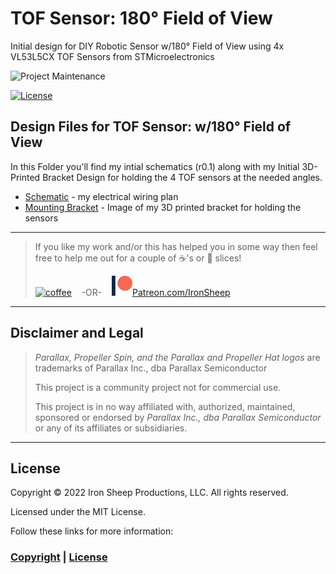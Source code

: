 # TOF Sensor: 180° Field of View
Initial design for DIY Robotic Sensor w/180° Field of View using 4x VL53L5CX TOF Sensors from STMicroelectronics

![Project Maintenance][maintenance-shield]

[![License][license-shield]](LICENSE)

## Design Files for TOF Sensor: w/180° Field of View

In this Folder you'll find my intial schematics (r0.1) along with my Initial 3D-Printed Bracket Design for holding the 4 TOF sensors at the needed angles.

- [Schematic](./Tof180SensorBoard/Tof180Sensor-R0.1.pdf) - my electrical wiring plan
- [Mounting Bracket](Tof180SensorBracket) - Image of my 3D printed bracket for holding the sensors

---

> If you like my work and/or this has helped you in some way then feel free to help me out for a couple of :coffee:'s or :pizza: slices!
>
> [![coffee](https://www.buymeacoffee.com/assets/img/custom_images/black_img.png)](https://www.buymeacoffee.com/ironsheep) &nbsp;&nbsp; -OR- &nbsp;&nbsp; [![Patreon](./Images/patreon.png)](https://www.patreon.com/IronSheep?fan_landing=true)[Patreon.com/IronSheep](https://www.patreon.com/IronSheep?fan_landing=true)

---

## Disclaimer and Legal

> *Parallax, Propeller Spin, and the Parallax and Propeller Hat logos* are trademarks of Parallax Inc., dba Parallax Semiconductor
>
> This project is a community project not for commercial use.
>
> This project is in no way affiliated with, authorized, maintained, sponsored or endorsed by *Parallax Inc., dba Parallax Semiconductor* or any of its affiliates or subsidiaries.

---

## License

Copyright © 2022 Iron Sheep Productions, LLC. All rights reserved.

Licensed under the MIT License.

Follow these links for more information:

### [Copyright](copyright) | [License](LICENSE)

[maintenance-shield]: https://img.shields.io/badge/maintainer-stephen%40ironsheep%2ebiz-blue.svg?style=for-the-badge

[license-shield]: https://camo.githubusercontent.com/bc04f96d911ea5f6e3b00e44fc0731ea74c8e1e9/68747470733a2f2f696d672e736869656c64732e696f2f6769746875622f6c6963656e73652f69616e74726963682f746578742d646976696465722d726f772e7376673f7374796c653d666f722d7468652d6261646765
